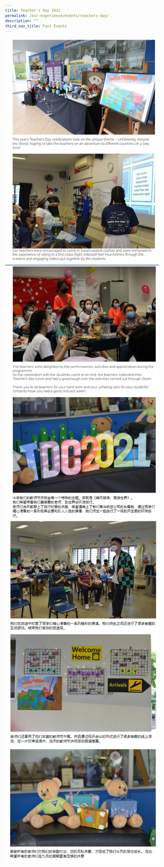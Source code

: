 ```yaml
---
title: Teacher's Day 2021
permalink: /our-experience/events/teachers-day/
description: ""
third_nav_title: Past Events
---
```

<img src="/images/teachersday1.png" style="width:500px">
<br>
<img src="/images/teachersday2.png" style="width:500px">
<br>
<img src="/images/teachersday3.png" style="width:500px">
<br>
<img src="/images/teachersday4.png" style="width:500px">
<br>